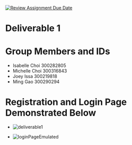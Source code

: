 [![Review Assignment Due Date](https://classroom.github.com/assets/deadline-readme-button-24ddc0f5d75046c5622901739e7c5dd533143b0c8e959d652212380cedb1ea36.svg)](https://classroom.github.com/a/NsogzK3F)

# Deliverable 1

# Group Members and IDs
- Isabelle Choi 300282805
- Michelle Choi 300316843
- Joey Issa 300219818
- Ming Gao 300290294 



# Registration and Login Page Demonstrated Below

- ![deliverable1](https://github.com/SEG2105BC-uOttawa/seg2105f23-project-project_grp_17/assets/67203277/168108c1-7d19-4575-b576-84c21c8b31db) 

- ![loginPageEmulated](https://github.com/SEG2105BC-uOttawa/seg2105f23-project-project_grp_17/assets/67203277/e7cf2c9b-43cd-47f8-93c0-70b7446b4a0e)

